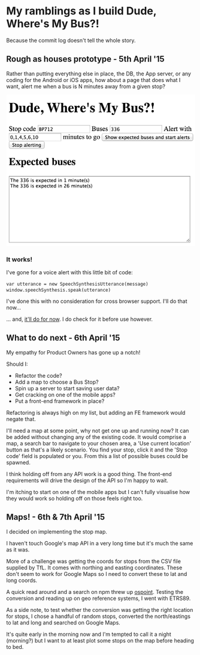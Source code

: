 # My ramblings as I build Dude, Where's My Bus?!

Because the commit log doesn't tell the whole story.

## Rough as houses prototype - 5th April '15

Rather than putting everything else in place, the DB, the App server, or any coding for the Android or iOS apps, how about a page that does what I want, alert me when a bus is N minutes away from a given stop?

[<img src="images/dwmc-webapp-rough-cut.png">](images/dwmc-webapp-rough-cut.png)

### It works!

I've gone for a voice alert with this little bit of code:

```
var utterance = new SpeechSynthesisUtterance(message)
window.speechSynthesis.speak(utterance)
```

I've done this with no consideration for cross browser support. I'll do that now...

... and, [it'll do for now](http://caniuse.com/#search=SpeechSynthesisUtterance). I do check for it before use however.

## What to do next - 6th April '15

My empathy for Product Owners has gone up a notch!

Should I:

- Refactor the code?
- Add a map to choose a Bus Stop?
- Spin up a server to start saving user data?
- Get cracking on one of the mobile apps?
- Put a front-end framework in place?

Refactoring is always high on my list, but adding an FE framework would negate that.

I'll need a map at some point, why not get one up and running now? It can be added without changing any of the existing code. It would comprise a map, a search bar to navigate to your chosen area, a 'Use current location' button as that's a likely scenario. You find your stop, click it and the 'Stop code' field is populated or you. From this a list of possible buses could be spawned.

I think holding off from any API work is a good thing. The front-end requirements will drive the design of the API so I'm happy to wait.

I'm itching to start on one of the mobile apps but I can't fully visualise how they would work so holding off on those feels right too.

## Maps! - 6th & 7th April '15

I decided on implementing the stop map.

I haven't touch Google's map API in a very long time but it's much the same as it was.

More of a challenge was getting the coords for stops from the CSV file supplied by TfL. It comes with northing and easting coordinates. These don't seem to work for Google Maps so I need to convert these to lat and long coords.

A quick read around and a search on npm threw up [ospoint](https://www.npmjs.com/package/ospoint). Testing the conversion and reading up on geo reference systems, I went with ETRS89.

As a side note, to test whether the conversion was getting the right location for stops, I chose a handful of random stops, converted the north/eastings to lat and long and searched on Google Maps.

It's quite early in the morning now and I'm tempted to call it a night (morning?) but I want to at least plot some stops on the map before heading to bed.

